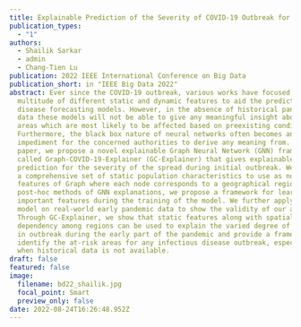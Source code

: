 ```yaml
---
title: Explainable Prediction of the Severity of COVID-19 Outbreak for US Counties
publication_types:
  - "1"
authors:
  - Shailik Sarkar
  - admin
  - Chang-Tien Lu
publication: 2022 IEEE International Conference on Big Data
publication_short: in "IEEE Big Data 2022"
abstract: Ever since the COVID-19 outbreak, various works have focused on using
  multitude of different static and dynamic features to aid the prediction of
  disease forecasting models. However, in the absence of historical pandemic
  data these models will not be able to give any meaningful insight about the
  areas which are most likely to be affected based on preexisting conditions.
  Furthermore, the black box nature of neural networks often becomes an
  impediment for the concerned authorities to derive any meaning from. In this
  paper, we propose a novel explainable Graph Neural Network (GNN) framework
  called Graph-COVID-19-Explainer (GC-Explainer) that gives explainable
  prediction for the severity of the spread during initial outbreak. We utilize
  a comprehensive set of static population characteristics to use as node
  features of Graph where each node corresponds to a geographical region. Unlike
  post-hoc methods of GNN explanations, we propose a framework for learning
  important features during the training of the model. We further apply our
  model on real-world early pandemic data to show the validity of our approach.
  Through GC-Explainer, we show that static features along with spatial
  dependency among regions can be used to explain the varied degree of severity
  in outbreak during the early part of the pandemic and provide a framework to
  identify the at-risk areas for any infectious disease outbreak, especially
  when historical data is not available.
draft: false
featured: false
image:
  filename: bd22_shailik.jpg
  focal_point: Smart
  preview_only: false
date: 2022-08-24T16:26:48.952Z
---
```

